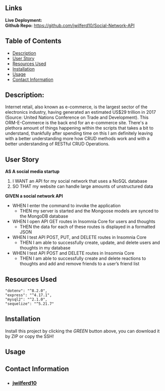 ## Links
**Live Deployment:** 
<br>
**Github Repo:** https://github.com/jwilferd10/Social-Network-API

## Table of Contents 
  - [Description](#description)
  - [User Story](#user-story)
  - [Resources Used](#resources-used)
  - [Installation](#installation)
  - [Usage](#usage)
  - [Contact Information](#contact-information)

## Description:
Internet retail, also known as e-commerce, is the largest sector of the electronics industry, having generated an estimated US$29 trillion in 2017 (Source: United Nations Conference on Trade and Development). This ORM-E-Commerce is the back end for an e-commerce site. There's a plethora amount of things happening within the scripts that takes a bit to understand, thankfully after spending time on this I am definitely leaving with a better understanding more how CRUD methods work and with a better understanding of RESTful CRUD Operations.

## User Story
**AS A social media startup**
1. I WANT an API for my social network that uses a NoSQL database
2. SO THAT my website can handle large amounts of unstructured data

**GIVEN a social network API**
- WHEN I enter the command to invoke the application
  - THEN my server is started and the Mongoose models are synced to the MongoDB database
- WHEN I open API GET routes in Insomnia Core for users and thoughts
  - THEN the data for each of these routes is displayed in a formatted JSON
- WHEN I test API POST, PUT, and DELETE routes in Insomnia Core
  - THEN I am able to successfully create, update, and delete users and thoughts in my database
- WHEN I test API POST and DELETE routes in Insomnia Core
  - THEN I am able to successfully create and delete reactions to thoughts and add and remove friends to a user’s friend list

## Resources Used

    "dotenv": "^8.2.0",
    "express": "^4.17.1",
    "mysql2": "^2.1.0",
    "sequelize": "^5.21.7"

## Installation
Install this project by clicking the *GREEN* button above, you can download it by ZIP or copy the SSH!

## Usage
 
## Contact Information
- ### [jwilferd10](https://github.com/jwilferd10)
